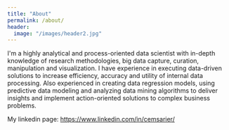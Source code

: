 ```yaml
---
title: "About"
permalink: /about/
header:
  image: "/images/header2.jpg"
---
```


I'm a highly analytical and process-oriented data scientist with in-depth knowledge of research methodologies, big data capture, curation, manipulation and visualization. I have experience in executing data-driven solutions to increase efficiency, accuracy and utility of internal data processing. Also experienced in creating data regression models, using predictive data modeling and analyzing data mining algorithms to deliver insights and implement action-oriented solutions to complex business problems.

My linkedin page: https://www.linkedin.com/in/cemsarier/
